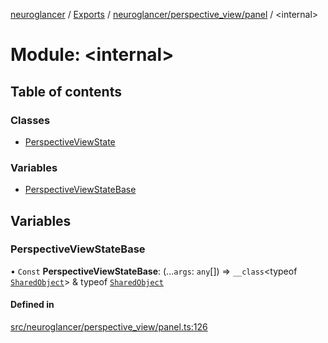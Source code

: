 [neuroglancer](../README.md) / [Exports](../modules.md) / [neuroglancer/perspective\_view/panel](neuroglancer_perspective_view_panel.md) / <internal\>

# Module: <internal\>

## Table of contents

### Classes

- [PerspectiveViewState](../classes/neuroglancer_perspective_view_panel._internal_.PerspectiveViewState.md)

### Variables

- [PerspectiveViewStateBase](neuroglancer_perspective_view_panel._internal_.md#perspectiveviewstatebase)

## Variables

### PerspectiveViewStateBase

• `Const` **PerspectiveViewStateBase**: (...`args`: `any`[]) => `__class`<typeof [`SharedObject`](../classes/neuroglancer_worker_rpc.SharedObject.md)\> & typeof [`SharedObject`](../classes/neuroglancer_worker_rpc.SharedObject.md)

#### Defined in

[src/neuroglancer/perspective_view/panel.ts:126](https://github.com/ActiveBrainAtlas2/neuroglancer/blob/91617476/src/neuroglancer/perspective_view/panel.ts#L126)
